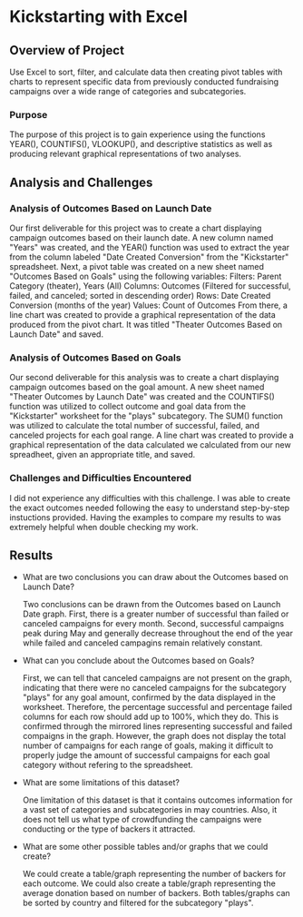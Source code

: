 # Kickstarting with Excel

## Overview of Project

Use Excel to sort, filter, and calculate data then creating pivot tables with charts to represent specific data from previously conducted fundraising campaigns over a wide range of categories and subcategories. 

### Purpose

The purpose of this project is to gain experience using the functions YEAR(), COUNTIFS(), VLOOKUP(), and descriptive statistics as well as producing relevant graphical representations of two analyses. 

## Analysis and Challenges

### Analysis of Outcomes Based on Launch Date

Our first deliverable for this project was to create a chart displaying campaign outcomes based on their launch date. A new column named "Years" was created, and the YEAR() function was used to extract the year from the column labeled "Date Created Conversion" from the "Kickstarter" spreadsheet. Next, a pivot table was created on a new sheet named "Outcomes Based on Goals" using the following variables: 
	Filters: Parent Category (theater), Years (All)
	Columns: Outcomes (Filtered for successful, failed, and canceled; sorted in descending order)
	Rows: Date Created Conversion (months of the year)
	Values: Count of Outcomes
From there, a line chart was created to provide a graphical representation of the data produced from the pivot chart. It was titled "Theater Outcomes Based on Launch Date" and saved. 

### Analysis of Outcomes Based on Goals 

Our second deliverable for this analysis was to create a chart displaying campaign outcomes based on the goal amount. A new sheet named "Theater Outcomes by Launch Date" was created and the COUNTIFS() function was utilized to collect outcome and goal data from the "Kickstarter" worksheet for the "plays" subcategory. The SUM() function was utilized to calculate the total number of successful, failed, and canceled projects for each goal range. A line chart was created to provide a graphical representation of the data calculated we calculated from our new spreadheet, given an appropriate title, and saved. 

### Challenges and Difficulties Encountered

I did not experience any difficulties with this challenge. I was able to create the exact outcomes needed following the easy to understand step-by-step instuctions provided. Having the examples to compare my results to was extremely helpful when double checking my work. 

## Results

- What are two conclusions you can draw about the Outcomes based on Launch Date?

	Two conclusions can be drawn from the Outcomes based on Launch Date graph. First, there is a greater number of successful than failed or canceled campaigns for every month. Second, successful campaigns peak during May and generally decrease throughout the end of the year while failed and canceled campagins remain relatively constant.  

- What can you conclude about the Outcomes based on Goals?

	First, we can tell that canceled campaigns are not present on the graph, indicating that there were no canceled campaigns for the subcategory "plays" for any goal amount, confirmed by the data displayed in the worksheet. Therefore, the percentage successful and percentage failed columns for each row should add up to 100%, which they do. This is confirmed through the mirrored lines representing successful and failed compaigns in the graph. However, the graph does not display the total number of campaigns for each range of goals, making it difficult to properly judge the amount of successful campaigns for each goal category without refering to the spreadsheet.     

- What are some limitations of this dataset?

	One limitation of this dataset is that it contains outcomes information for a vast set of categories and subcategories in may countries. Also, it does not tell us what type of crowdfunding the campaigns were conducting or the type of backers it attracted.      

- What are some other possible tables and/or graphs that we could create?

	We could create a table/graph representing the number of backers for each outcome. We could also create a table/graph representing the average donation based on number of backers. Both tables/graphs can be sorted by country and filtered for the subcategory "plays". 
